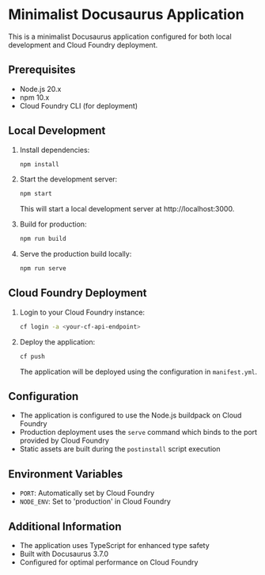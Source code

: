 # Minimalist Docusaurus Application

This is a minimalist Docusaurus application configured for both local development and Cloud Foundry deployment.

## Prerequisites

- Node.js 20.x
- npm 10.x
- Cloud Foundry CLI (for deployment)

## Local Development

1. Install dependencies:
   ```bash
   npm install
   ```

2. Start the development server:
   ```bash
   npm start
   ```

   This will start a local development server at http://localhost:3000.

3. Build for production:
   ```bash
   npm run build
   ```

4. Serve the production build locally:
   ```bash
   npm run serve
   ```

## Cloud Foundry Deployment

1. Login to your Cloud Foundry instance:
   ```bash
   cf login -a <your-cf-api-endpoint>
   ```

2. Deploy the application:
   ```bash
   cf push
   ```

   The application will be deployed using the configuration in `manifest.yml`.

## Configuration

- The application is configured to use the Node.js buildpack on Cloud Foundry
- Production deployment uses the `serve` command which binds to the port provided by Cloud Foundry
- Static assets are built during the `postinstall` script execution

## Environment Variables

- `PORT`: Automatically set by Cloud Foundry
- `NODE_ENV`: Set to 'production' in Cloud Foundry

## Additional Information

- The application uses TypeScript for enhanced type safety
- Built with Docusaurus 3.7.0
- Configured for optimal performance on Cloud Foundry
